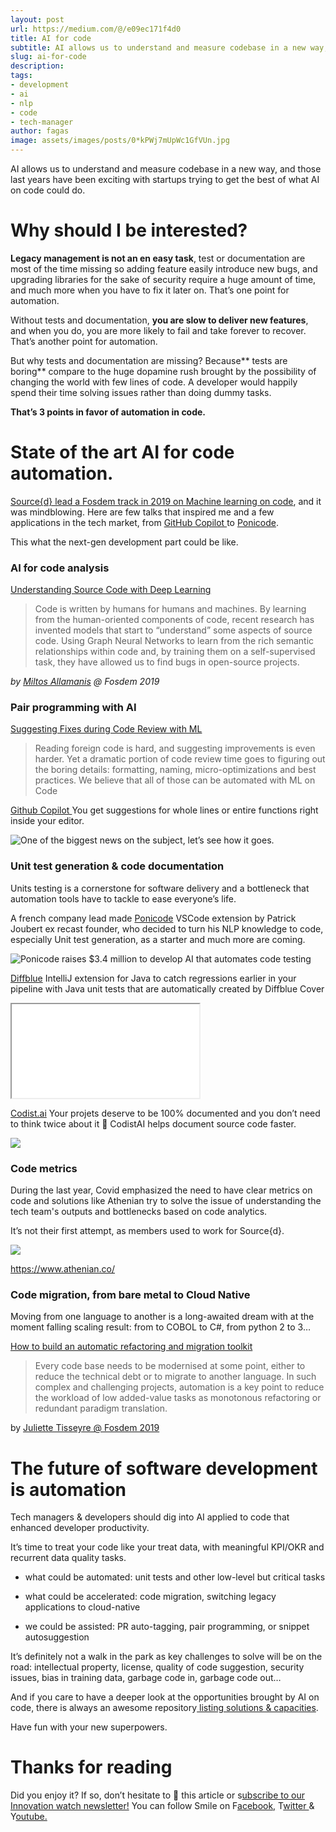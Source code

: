 ```yaml
---
layout: post
url: https://medium.com/@/e09ec171f4d0
title: AI for code
subtitle: AI allows us to understand and measure codebase in a new way, and those last years have been exciting with startups trying to get the best…
slug: ai-for-code
description: 
tags: 
- development
- ai
- nlp
- code
- tech-manager
author: fagas
image: assets/images/posts/0*kPWj7mUpWc1GfVUn.jpg
---
```


AI allows us to understand and measure codebase in a new way, and those last years have been exciting with startups trying to get the best of what AI on code could do.

# Why should I be interested?

**Legacy management is not an en easy task**, test or documentation are most of the time missing so adding feature easily introduce new bugs, and upgrading libraries for the sake of security require a huge amount of time, and much more when you have to fix it later on. That’s one point for automation.

Without tests and documentation, **you are slow to deliver new features**, and when you do, you are more likely to fail and take forever to recover. That’s another point for automation.

But why tests and documentation are missing? Because** tests are boring** compare to the huge dopamine rush brought by the possibility of changing the world with few lines of code. A developer would happily spend their time solving issues rather than doing dummy tasks.

**That’s 3 points in favor of automation in code.**

# State of the art AI for code automation.

[Source{d} lead a Fosdem track in 2019 on Machine learning on code](https://archive.fosdem.org/2019/schedule/track/ml_on_code/), and it was mindblowing. Here are few talks that inspired me and a few applications in the tech market, from [GitHub Copilot ](https://copilot.github.com/)to [Ponicode](https://www.ponicode.com/).

This what the next-gen development part could be like.

### AI for code analysis

[Understanding Source Code with Deep Learning](https://archive.fosdem.org/2019/schedule/event/ml_on_code_understanding/)

> Code is written by humans for humans and machines. By learning from the human-oriented components of code, recent research has invented models that start to “understand” some aspects of source code. Using Graph Neural Networks to learn from the rich semantic relationships within code and, by training them on a self-supervised task, they have allowed us to find bugs in open-source projects.

*by [Miltos Allamanis](https://archive.fosdem.org/2019/schedule/speaker/miltos_allamanis/) @ Fosdem 2019*

### Pair programming with AI

[Suggesting Fixes during Code Review with ML](https://archive.fosdem.org/2019/schedule/event/ml_on_code_code_review_suggestions/)

> Reading foreign code is hard, and suggesting improvements is even harder. Yet a dramatic portion of code review time goes to figuring out the boring details: formatting, naming, micro-optimizations and best practices. We believe that all of those can be automated with ML on Code

[Github Copilot ](https://copilot.github.com/)
You get suggestions for whole lines or entire functions right inside your editor.

![One of the biggest news on the subject, let’s see how it goes.](/assets/images/posts/0*7aVhfwVVEfnPUKi8.png)

### Unit test generation & code documentation

Units testing is a cornerstone for software delivery and a bottleneck that automation tools have to tackle to ease everyone’s life.

A french company lead made [Ponicode](https://www.ponicode.com/) VSCode extension by Patrick Joubert ex recast founder, who decided to turn his NLP knowledge to code, especially Unit test generation, as a starter and much more are coming.

![Ponicode raises $3.4 million to develop AI that automates code testing](/assets/images/posts/0*9trx1nKl3RdvNm1b)

[Diffblue](https://www.diffblue.com/) IntelliJ extension for Java to catch regressions earlier in your pipeline with Java unit tests that are automatically created by Diffblue Cover

<iframe src="/assets/images/posts/f1f69bdae61041ff4512d2952fdda9a1.html"></iframe>

[Codist.ai](https://codist-ai.com/) Your projets deserve to be 100% documented and you don’t need to think twice about it 🧠 CodistAI helps document source code faster.

![](/assets/images/posts/0*4ElimCQZCPPgZo7k)

### Code metrics

During the last year, Covid emphasized the need to have clear metrics on code and solutions like Athenian try to solve the issue of understanding the tech team's outputs and bottlenecks based on code analytics.

It’s not their first attempt, as members used to work for Source{d}.

![](/assets/images/posts/0*kh00ft4NX5oU6MgQ.png)

https://www.athenian.co/

### Code migration, from bare metal to Cloud Native

Moving from one language to another is a long-awaited dream with at the moment falling scaling result: from to COBOL to C#, from python 2 to 3…

[How to build an automatic refactoring and migration toolkit](https://archive.fosdem.org/2019/schedule/event/ml_on_code_automatic_refactoring/)

> Every code base needs to be modernised at some point, either to reduce the technical debt or to migrate to another language. In such complex and challenging projects, automation is a key point to reduce the workload of low added-value tasks as monotonous refactoring or redundant paradigm translation.

by [Juliette Tisseyre @ Fosdem 2019](https://archive.fosdem.org/2019/schedule/event/ml_on_code_automatic_refactoring/)

# The future of software development is automation

Tech managers & developers should dig into AI applied to code that enhanced developer productivity.

It’s time to treat your code like your treat data, with meaningful KPI/OKR and recurrent data quality tasks.

* what could be automated: unit tests and other low-level but critical tasks

* what could be accelerated: code migration, switching legacy applications to cloud-native

* we could be assisted: PR auto-tagging, pair programming, or snippet autosuggestion

It’s definitely not a walk in the park as key challenges to solve will be on the road: intellectual property, license, quality of code suggestion, security issues, bias in training data, garbage code in, garbage code out…

And if you care to have a deeper look at the opportunities brought by AI on code, there is always an awesome repository[ listing solutions & capacities](https://github.com/src-d/awesome-machine-learning-on-source-code).

Have fun with your new superpowers.

# Thanks for reading

Did you enjoy it? If so, don’t hesitate to 👏 this article or s[ubscribe to our Innovation watch newsletter!](https://mailchi.mp/c414f1508567/techwatch) You can follow Smile on F[acebook,](https://www.facebook.com/smileopensource) T[witter ](https://www.twitter.com/GroupeSmile)& Y[outube.](http://www.youtube.com/user/SmileOpenSource)


